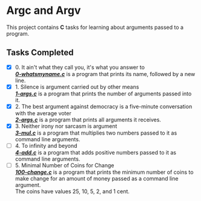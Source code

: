 # Argc and Argv

This project contains __C__ tasks for learning about arguments passed to a program.

## Tasks Completed

+ [x] 0\. It ain't what they call you, it's what you answer to<br/>_**[0-whatsmyname.c](0-whatsmyname.c)**_ is a program that prints its name, followed by a new line.
+ [x] 1\. Silence is argument carried out by other means<br/>_**[1-args.c](1-args.c)**_ is a program that prints the number of arguments passed into it.
+ [x] 2\. The best argument against democracy is a five-minute conversation with the average voter<br/>_**[2-args.c](2-args.c)**_ is a program that prints all arguments it receives.
+ [x] 3\. Neither irony nor sarcasm is argument<br/>_**[3-mul.c](3-mul.c)**_ is a program that multiplies two numbers passed to it as command line arguments.
+ [ ] 4\. To infinity and beyond<br/>_**[4-add.c](4-add.c)**_ is a program that adds positive numbers passed to it as command line arguments.
+ [ ] 5\. Minimal Number of Coins for Change<br/>_**[100-change.c](100-change.c)**_ is a program that prints the minimum number of coins to make change for an amount of money passed as a command line argument.<br/>The coins have values 25, 10, 5, 2, and 1 cent.
